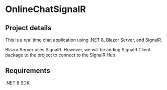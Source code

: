 # OnlineChatSignalR
## Project details
This is a real time chat application using .NET 8, Blazor Server, and SignalR.

Blazor Server uses SignalR. However, we will be adding SignalR Client package to the project to connect to the SignalR Hub.

## Requirements
.NET 8 SDK
